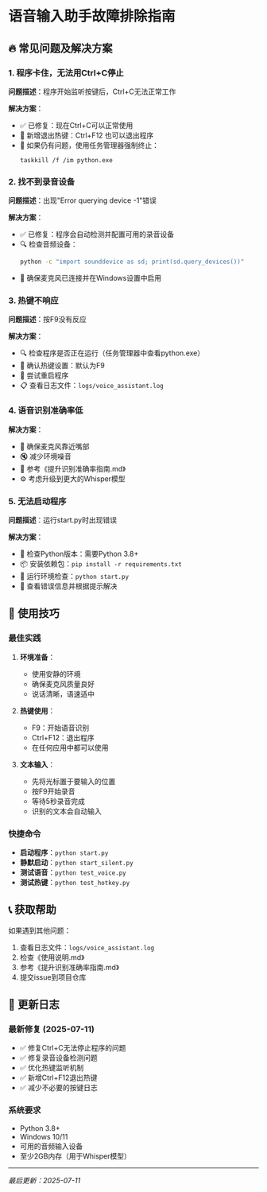 # 语音输入助手故障排除指南

## 🔥 常见问题及解决方案

### 1. 程序卡住，无法用Ctrl+C停止

**问题描述**：程序开始监听按键后，Ctrl+C无法正常工作

**解决方案**：
- ✅ 已修复：现在Ctrl+C可以正常使用
- 📝 新增退出热键：Ctrl+F12 也可以退出程序
- 🔧 如果仍有问题，使用任务管理器强制终止：
  ```
  taskkill /f /im python.exe
  ```

### 2. 找不到录音设备

**问题描述**：出现"Error querying device -1"错误

**解决方案**：
- ✅ 已修复：程序会自动检测并配置可用的录音设备
- 🔍 检查音频设备：
  ```bash
  python -c "import sounddevice as sd; print(sd.query_devices())"
  ```
- 🎤 确保麦克风已连接并在Windows设置中启用

### 3. 热键不响应

**问题描述**：按F9没有反应

**解决方案**：
- 🔍 检查程序是否正在运行（任务管理器中查看python.exe）
- 📝 确认热键设置：默认为F9
- 🎯 尝试重启程序
- 📋 查看日志文件：`logs/voice_assistant.log`

### 4. 语音识别准确率低

**解决方案**：
- 🎤 确保麦克风靠近嘴部
- 🔇 减少环境噪音
- 📖 参考《提升识别准确率指南.md》
- ⚙️ 考虑升级到更大的Whisper模型

### 5. 无法启动程序

**问题描述**：运行start.py时出现错误

**解决方案**：
- 🐍 检查Python版本：需要Python 3.8+
- 📦 安装依赖包：`pip install -r requirements.txt`
- 🔧 运行环境检查：`python start.py`
- 📝 查看错误信息并根据提示解决

## 🎯 使用技巧

### 最佳实践
1. **环境准备**：
   - 使用安静的环境
   - 确保麦克风质量良好
   - 说话清晰，语速适中

2. **热键使用**：
   - F9：开始语音识别
   - Ctrl+F12：退出程序
   - 在任何应用中都可以使用

3. **文本输入**：
   - 先将光标置于要输入的位置
   - 按F9开始录音
   - 等待5秒录音完成
   - 识别的文本会自动输入

### 快捷命令
- **启动程序**：`python start.py`
- **静默启动**：`python start_silent.py`
- **测试语音**：`python test_voice.py`
- **测试热键**：`python test_hotkey.py`

## 📞 获取帮助

如果遇到其他问题：
1. 查看日志文件：`logs/voice_assistant.log`
2. 检查《使用说明.md》
3. 参考《提升识别准确率指南.md》
4. 提交issue到项目仓库

## 🔄 更新日志

### 最新修复 (2025-07-11)
- ✅ 修复Ctrl+C无法停止程序的问题
- ✅ 修复录音设备检测问题
- ✅ 优化热键监听机制
- ✅ 新增Ctrl+F12退出热键
- ✅ 减少不必要的按键日志

### 系统要求
- Python 3.8+
- Windows 10/11
- 可用的音频输入设备
- 至少2GB内存（用于Whisper模型）

---

*最后更新：2025-07-11* 